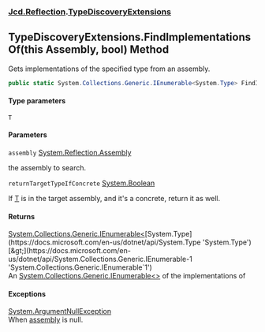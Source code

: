### [Jcd.Reflection](Jcd.Reflection.md 'Jcd.Reflection').[TypeDiscoveryExtensions](TypeDiscoveryExtensions.md 'Jcd.Reflection.TypeDiscoveryExtensions')

## TypeDiscoveryExtensions.FindImplementationsOf<T>(this Assembly, bool) Method

Gets implementations of the specified type from an assembly.

```csharp
public static System.Collections.Generic.IEnumerable<System.Type> FindImplementationsOf<T>(this System.Reflection.Assembly assembly, bool returnTargetTypeIfConcrete=false);
```

#### Type parameters

<a name='Jcd.Reflection.TypeDiscoveryExtensions.FindImplementationsOf_T_(thisSystem.Reflection.Assembly,bool).T'></a>

`T`

#### Parameters

<a name='Jcd.Reflection.TypeDiscoveryExtensions.FindImplementationsOf_T_(thisSystem.Reflection.Assembly,bool).assembly'></a>

`assembly` [System.Reflection.Assembly](https://docs.microsoft.com/en-us/dotnet/api/System.Reflection.Assembly 'System.Reflection.Assembly')

the assembly to search.

<a name='Jcd.Reflection.TypeDiscoveryExtensions.FindImplementationsOf_T_(thisSystem.Reflection.Assembly,bool).returnTargetTypeIfConcrete'></a>

`returnTargetTypeIfConcrete` [System.Boolean](https://docs.microsoft.com/en-us/dotnet/api/System.Boolean 'System.Boolean')

If [T](TypeDiscoveryExtensions.FindImplementationsOf.GgFq2UvQrazCNpjRncEQ9Q.md#Jcd.Reflection.TypeDiscoveryExtensions.FindImplementationsOf_T_(thisSystem.Reflection.Assembly,bool).T 'Jcd.Reflection.TypeDiscoveryExtensions.FindImplementationsOf<T>(this System.Reflection.Assembly, bool).T')
is in the target assembly, and it's a concrete, return it as well.

#### Returns

[System.Collections.Generic.IEnumerable&lt;](https://docs.microsoft.com/en-us/dotnet/api/System.Collections.Generic.IEnumerable-1 'System.Collections.Generic.IEnumerable`1')[System.Type](https://docs.microsoft.com/en-us/dotnet/api/System.Type 'System.Type')[&gt;](https://docs.microsoft.com/en-us/dotnet/api/System.Collections.Generic.IEnumerable-1 'System.Collections.Generic.IEnumerable`1')  
An [System.Collections.Generic.IEnumerable&lt;&gt;](https://docs.microsoft.com/en-us/dotnet/api/System.Collections.Generic.IEnumerable-1 'System.Collections.Generic.IEnumerable`1')
of the implementations of <typeparam name="T"></typeparam>

#### Exceptions

[System.ArgumentNullException](https://docs.microsoft.com/en-us/dotnet/api/System.ArgumentNullException 'System.ArgumentNullException')  
When [assembly](TypeDiscoveryExtensions.FindImplementationsOf.GgFq2UvQrazCNpjRncEQ9Q.md#Jcd.Reflection.TypeDiscoveryExtensions.FindImplementationsOf_T_(thisSystem.Reflection.Assembly,bool).assembly 'Jcd.Reflection.TypeDiscoveryExtensions.FindImplementationsOf<T>(this System.Reflection.Assembly, bool).assembly')
is null.